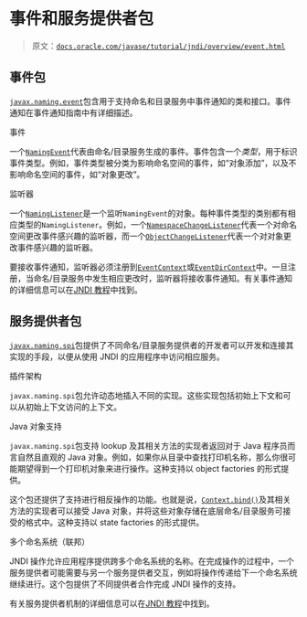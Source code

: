 # 事件和服务提供者包

> 原文：[`docs.oracle.com/javase/tutorial/jndi/overview/event.html`](https://docs.oracle.com/javase/tutorial/jndi/overview/event.html)

## 事件包

[`javax.naming.event`](https://docs.oracle.com/javase/8/docs/api/javax/naming/event/package-summary.html)包含用于支持命名和目录服务中事件通知的类和接口。事件通知在事件通知指南中有详细描述。

事件

一个[`NamingEvent`](https://docs.oracle.com/javase/8/docs/api/javax/naming/event/NamingEvent.html)代表由命名/目录服务生成的事件。事件包含一个*类型*，用于标识事件类型。例如，事件类型被分类为影响命名空间的事件，如“对象添加”，以及不影响命名空间的事件，如“对象更改”。

监听器

一个[`NamingListener`](https://docs.oracle.com/javase/8/docs/api/javax/naming/event/NamingListener.html)是一个监听`NamingEvent`的对象。每种事件类型的类别都有相应类型的`NamingListener`。例如，一个[`NamespaceChangeListener`](https://docs.oracle.com/javase/8/docs/api/javax/naming/event/NamespaceChangeListener.html)代表一个对命名空间更改事件感兴趣的监听器，而一个[`ObjectChangeListener`](https://docs.oracle.com/javase/8/docs/api/javax/naming/event/ObjectChangeListener.html)代表一个对对象更改事件感兴趣的监听器。

要接收事件通知，监听器必须注册到[`EventContext`](https://docs.oracle.com/javase/8/docs/api/javax/naming/event/EventContext.html)或[`EventDirContext`](https://docs.oracle.com/javase/8/docs/api/javax/naming/event/EventDirContext.html)中。一旦注册，当命名/目录服务中发生相应更改时，监听器将接收事件通知。有关事件通知的详细信息可以在[JNDI 教程](https://docs.oracle.com/javase/jndi/tutorial/beyond/event/index.html)中找到。

## 服务提供者包

[`javax.naming.spi`](https://docs.oracle.com/javase/8/docs/api/javax/naming/spi/package-summary.html)包提供了不同命名/目录服务提供者的开发者可以开发和连接其实现的手段，以便从使用 JNDI 的应用程序中访问相应服务。

插件架构

`javax.naming.spi`包允许动态地插入不同的实现。这些实现包括初始上下文和可以从初始上下文访问的上下文。

Java 对象支持

`javax.naming.spi`包支持 lookup 及其相关方法的实现者返回对于 Java 程序员而言自然且直观的 Java 对象。例如，如果你从目录中查找打印机名称，那么你很可能期望得到一个打印机对象来进行操作。这种支持以 object factories 的形式提供。

这个包还提供了支持进行相反操作的功能。也就是说，[`Context.bind()`](https://docs.oracle.com/javase/8/docs/api/javax/naming/Context.html#bind-javax.naming.Name-java.lang.Object-)及其相关方法的实现者可以接受 Java 对象，并将这些对象存储在底层命名/目录服务可接受的格式中。这种支持以 state factories 的形式提供。

多个命名系统（联邦）

JNDI 操作允许应用程序提供跨多个命名系统的名称。在完成操作的过程中，一个服务提供者可能需要与另一个服务提供者交互，例如将操作传递给下一个命名系统继续进行。这个包提供了不同提供者合作完成 JNDI 操作的支持。

有关服务提供者机制的详细信息可以在[JNDI 教程](https://docs.oracle.com/javase/jndi/tutorial/provider/index.html)中找到。

